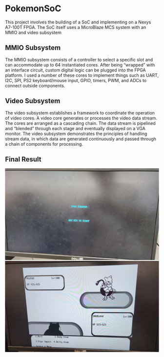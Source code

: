 # PokemonSoC
This project involves the building of a SoC and implementing on a Nexys A7-100T FPGA. The SoC itself uses a MicroBlaze MCS system with an MMIO and video subsystem
## MMIO Subsystem
The MMIO subsystem consists of a controller to select a specific slot and can accommodate up to 64 instantiated cores. After being “wrapped” with an interface circuit, custom digital logic can be plugged into the FPGA platform. I used a number of these cores to implement things such as UART, I2C, SPI, PS2 keyboard/mouse input, GPIO, timers, PWM, and ADCs to connect outside components.
## Video Subsystem
The video subsystem establishes a framework to coordinate the operation of video cores. A video core generates or processes the video data stream. The cores are arranged as a cascading chain. The data stream is pipelined and “blended” through each stage and eventually displayed on a VGA monitor. The video subsystem demonstrates the principles of handling stream data, in which data are generated continuously and passed through a chain of components for processing.
## Final Result
![Title Screen Picture](Images/titlescreen.jpg)
![Game Screen Picture](Images/pokemongame.jpg)
